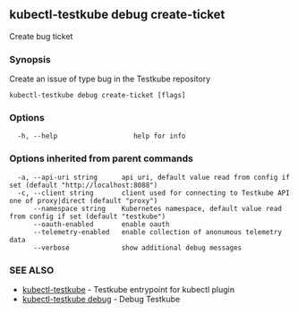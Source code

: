 ## kubectl-testkube debug create-ticket

Create bug ticket

### Synopsis

Create an issue of type bug in the Testkube repository

```
kubectl-testkube debug create-ticket [flags]
```

### Options

```
  -h, --help                   help for info
```

### Options inherited from parent commands

```
  -a, --api-uri string      api uri, default value read from config if set (default "http://localhost:8088")
  -c, --client string       client used for connecting to Testkube API one of proxy|direct (default "proxy")
      --namespace string    Kubernetes namespace, default value read from config if set (default "testkube")
      --oauth-enabled       enable oauth
      --telemetry-enabled   enable collection of anonumous telemetry data
      --verbose             show additional debug messages
```

### SEE ALSO

* [kubectl-testkube](kubectl-testkube.md)  - Testkube entrypoint for kubectl plugin
* [kubectl-testkube debug](kubectl-testkube_debug.md) - Debug Testkube
